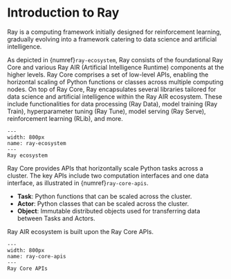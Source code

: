 # Introduction to Ray

Ray is a computing framework initially designed for reinforcement learning, gradually evolving into a framework catering to data science and artificial intelligence.

As depicted in {numref}`ray-ecosystem`, Ray consists of the foundational Ray Core and various Ray AIR (Artificial Intelligence Runtime) components at the higher levels. Ray Core comprises a set of low-level APIs, enabling the horizontal scaling of Python functions or classes across multiple computing nodes. On top of Ray Core, Ray encapsulates several libraries tailored for data science and artificial intelligence within the Ray AIR ecosystem. These include functionalities for data processing (Ray Data), model training (Ray Train), hyperparameter tuning (Ray Tune), model serving (Ray Serve), reinforcement learning (RLib), and more.

```{figure} ../img/ch-ray-core/ray.svg
---
width: 800px
name: ray-ecosystem
---
Ray ecosystem
```

Ray Core provides APIs that horizontally scale Python tasks across a cluster. The key APIs include two computation interfaces and one data interface, as illustrated in {numref}`ray-core-apis`.

* **Task**: Python functions that can be scaled across the cluster.
* **Actor**: Python classes that can be scaled across the cluster.
* **Object**: Immutable distributed objects used for transferring data between Tasks and Actors.

Ray AIR ecosystem is built upon the Ray Core APIs.

```{figure} ../img/ch-ray-core/ray-apis.svg
---
width: 800px
name: ray-core-apis
---
Ray Core APIs
```